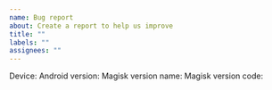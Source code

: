 ```yaml
---
name: Bug report
about: Create a report to help us improve
title: ""
labels: ""
assignees: ""
---
```


<!--

## READ BEFORE OPENING ISSUES

All bug reports require you to **USE THE LATEST DEBUG BUILD**. Please include the version name and version code in the bug report.

If you experience a bootloop, attach a `dmesg` (kernel logs) when the device refuse to boot. This may very likely require a custom kernel on some devices as `last_kmsg` or `pstore ramoops` are usually not enabled by default. A [bugreport](https://developer.android.com/studio/debug/bug-report) captured on the **FIRST BOOT** after bootloop may also include it. In addition, please also upload the result of `cat /proc/mounts` when your device is working correctly **WITHOUT MAGISK**.

If you experience issues during installation, in recovery, upload the recovery logs, or in Magisk, upload the install logs. Please also upload the `boot.img` or `recovery.img` that you are using for patching.

If you experience a crash of Magisk app, dump the full `logcat` **when the crash happens**.

If you experience other issues related to Magisk, upload `magisk.log`, and preferably also include a boot `logcat` (start dumping `logcat` when the device boots up)

**DO NOT** open issues regarding root detection.

**DO NOT** ask for instructions.

**DO NOT** report issues if you have any modules installed.

Without following the rules above, your issue will be closed without explanation.

-->

Device:
Android version:
Magisk version name:
Magisk version code:
